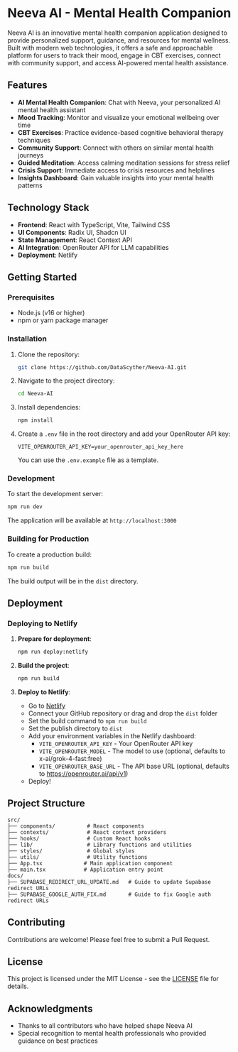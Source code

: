 # Neeva AI - Mental Health Companion

Neeva AI is an innovative mental health companion application designed to provide personalized support, guidance, and resources for mental wellness. Built with modern web technologies, it offers a safe and approachable platform for users to track their mood, engage in CBT exercises, connect with community support, and access AI-powered mental health assistance.

## Features

- **AI Mental Health Companion**: Chat with Neeva, your personalized AI mental health assistant
- **Mood Tracking**: Monitor and visualize your emotional wellbeing over time
- **CBT Exercises**: Practice evidence-based cognitive behavioral therapy techniques
- **Community Support**: Connect with others on similar mental health journeys
- **Guided Meditation**: Access calming meditation sessions for stress relief
- **Crisis Support**: Immediate access to crisis resources and helplines
- **Insights Dashboard**: Gain valuable insights into your mental health patterns

## Technology Stack

- **Frontend**: React with TypeScript, Vite, Tailwind CSS
- **UI Components**: Radix UI, Shadcn UI
- **State Management**: React Context API
- **AI Integration**: OpenRouter API for LLM capabilities
- **Deployment**: Netlify

## Getting Started

### Prerequisites

- Node.js (v16 or higher)
- npm or yarn package manager

### Installation

1. Clone the repository:
   ```bash
   git clone https://github.com/DataScyther/Neeva-AI.git
   ```

2. Navigate to the project directory:
   ```bash
   cd Neeva-AI
   ```

3. Install dependencies:
   ```bash
   npm install
   ```

4. Create a `.env` file in the root directory and add your OpenRouter API key:
   ```env
   VITE_OPENROUTER_API_KEY=your_openrouter_api_key_here
   ```
   
   You can use the `.env.example` file as a template.

### Development

To start the development server:

```bash
npm run dev
```

The application will be available at `http://localhost:3000`

### Building for Production

To create a production build:

```bash
npm run build
```

The build output will be in the `dist` directory.

## Deployment

### Deploying to Netlify

1. **Prepare for deployment**:
   ```bash
   npm run deploy:netlify
   ```

2. **Build the project**:
   ```bash
   npm run build
   ```

3. **Deploy to Netlify**:
   - Go to [Netlify](https://netlify.com)
   - Connect your GitHub repository or drag and drop the `dist` folder
   - Set the build command to `npm run build`
   - Set the publish directory to `dist`
   - Add your environment variables in the Netlify dashboard:
     - `VITE_OPENROUTER_API_KEY` - Your OpenRouter API key
     - `VITE_OPENROUTER_MODEL` - The model to use (optional, defaults to x-ai/grok-4-fast:free)
     - `VITE_OPENROUTER_BASE_URL` - The API base URL (optional, defaults to https://openrouter.ai/api/v1)
   - Deploy!

## Project Structure

```
src/
├── components/          # React components
├── contexts/            # React context providers
├── hooks/               # Custom React hooks
├── lib/                 # Library functions and utilities
├── styles/              # Global styles
├── utils/               # Utility functions
├── App.tsx             # Main application component
├── main.tsx            # Application entry point
docs/
├── SUPABASE_REDIRECT_URL_UPDATE.md   # Guide to update Supabase redirect URLs
├── SUPABASE_GOOGLE_AUTH_FIX.md       # Guide to fix Google auth redirect URLs
```

## Contributing

Contributions are welcome! Please feel free to submit a Pull Request.

## License

This project is licensed under the MIT License - see the [LICENSE](LICENSE) file for details.

## Acknowledgments

- Thanks to all contributors who have helped shape Neeva AI
- Special recognition to mental health professionals who provided guidance on best practices